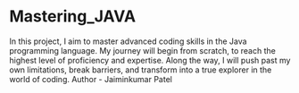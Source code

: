 # Mastering_JAVA
In this project, I aim to master advanced coding skills in the Java programming language. My journey will begin from scratch, to reach the highest level of proficiency and expertise. Along the way, I will push past my own limitations, break barriers, and transform into a true explorer in the world of coding. Author - Jaiminkumar Patel
